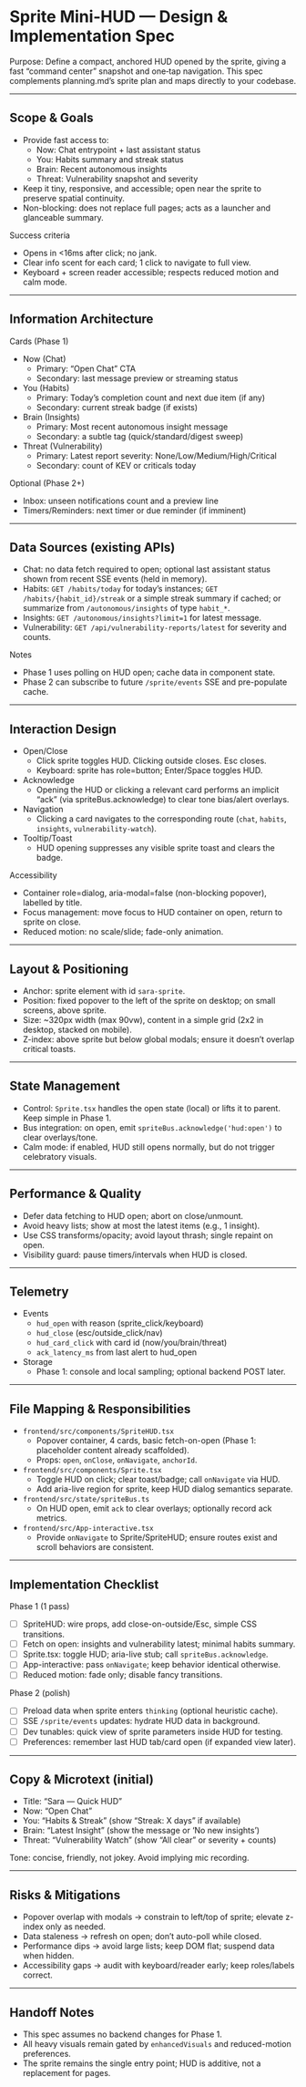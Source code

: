 # Sprite Mini‑HUD — Design & Implementation Spec

Purpose: Define a compact, anchored HUD opened by the sprite, giving a fast “command center” snapshot and one‑tap navigation. This spec complements planning.md’s sprite plan and maps directly to your codebase.

---

## Scope & Goals

- Provide fast access to:
  - Now: Chat entrypoint + last assistant status
  - You: Habits summary and streak status
  - Brain: Recent autonomous insights
  - Threat: Vulnerability snapshot and severity
- Keep it tiny, responsive, and accessible; open near the sprite to preserve spatial continuity.
- Non-blocking: does not replace full pages; acts as a launcher and glanceable summary.

Success criteria
- Opens in <16ms after click; no jank.
- Clear info scent for each card; 1 click to navigate to full view.
- Keyboard + screen reader accessible; respects reduced motion and calm mode.

---

## Information Architecture

Cards (Phase 1)
- Now (Chat)
  - Primary: “Open Chat” CTA
  - Secondary: last message preview or streaming status
- You (Habits)
  - Primary: Today’s completion count and next due item (if any)
  - Secondary: current streak badge (if exists)
- Brain (Insights)
  - Primary: Most recent autonomous insight message
  - Secondary: a subtle tag (quick/standard/digest sweep)
- Threat (Vulnerability)
  - Primary: Latest report severity: None/Low/Medium/High/Critical
  - Secondary: count of KEV or criticals today

Optional (Phase 2+)
- Inbox: unseen notifications count and a preview line
- Timers/Reminders: next timer or due reminder (if imminent)

---

## Data Sources (existing APIs)

- Chat: no data fetch required to open; optional last assistant status shown from recent SSE events (held in memory).
- Habits: `GET /habits/today` for today’s instances; `GET /habits/{habit_id}/streak` or a simple streak summary if cached; or summarize from `/autonomous/insights` of type `habit_*`.
- Insights: `GET /autonomous/insights?limit=1` for latest message.
- Vulnerability: `GET /api/vulnerability-reports/latest` for severity and counts.

Notes
- Phase 1 uses polling on HUD open; cache data in component state.
- Phase 2 can subscribe to future `/sprite/events` SSE and pre-populate cache.

---

## Interaction Design

- Open/Close
  - Click sprite toggles HUD. Clicking outside closes. Esc closes.
  - Keyboard: sprite has role=button; Enter/Space toggles HUD.
- Acknowledge
  - Opening the HUD or clicking a relevant card performs an implicit “ack” (via spriteBus.acknowledge) to clear tone bias/alert overlays.
- Navigation
  - Clicking a card navigates to the corresponding route (`chat`, `habits`, `insights`, `vulnerability-watch`).
- Tooltip/Toast
  - HUD opening suppresses any visible sprite toast and clears the badge.

Accessibility
- Container role=dialog, aria-modal=false (non-blocking popover), labelled by title.
- Focus management: move focus to HUD container on open, return to sprite on close.
- Reduced motion: no scale/slide; fade-only animation.

---

## Layout & Positioning

- Anchor: sprite element with id `sara-sprite`.
- Position: fixed popover to the left of the sprite on desktop; on small screens, above sprite.
- Size: ~320px width (max 90vw), content in a simple grid (2x2 in desktop, stacked on mobile).
- Z-index: above sprite but below global modals; ensure it doesn’t overlap critical toasts.

---

## State Management

- Control: `Sprite.tsx` handles the open state (local) or lifts it to parent. Keep simple in Phase 1.
- Bus integration: on open, emit `spriteBus.acknowledge('hud:open')` to clear overlays/tone.
- Calm mode: if enabled, HUD still opens normally, but do not trigger celebratory visuals.

---

## Performance & Quality

- Defer data fetching to HUD open; abort on close/unmount.
- Avoid heavy lists; show at most the latest items (e.g., 1 insight).
- Use CSS transforms/opacity; avoid layout thrash; single repaint on open.
- Visibility guard: pause timers/intervals when HUD is closed.

---

## Telemetry

- Events
  - `hud_open` with reason (sprite_click/keyboard)
  - `hud_close` (esc/outside_click/nav)
  - `hud_card_click` with card id (now/you/brain/threat)
  - `ack_latency_ms` from last alert to hud_open
- Storage
  - Phase 1: console and local sampling; optional backend POST later.

---

## File Mapping & Responsibilities

- `frontend/src/components/SpriteHUD.tsx`
  - Popover container, 4 cards, basic fetch-on-open (Phase 1: placeholder content already scaffolded).
  - Props: `open`, `onClose`, `onNavigate`, `anchorId`.
- `frontend/src/components/Sprite.tsx`
  - Toggle HUD on click; clear toast/badge; call `onNavigate` via HUD.
  - Add aria-live region for sprite, keep HUD dialog semantics separate.
- `frontend/src/state/spriteBus.ts`
  - On HUD open, emit `ack` to clear overlays; optionally record ack metrics.
- `frontend/src/App-interactive.tsx`
  - Provide `onNavigate` to Sprite/SpriteHUD; ensure routes exist and scroll behaviors are consistent.

---

## Implementation Checklist

Phase 1 (1 pass)
- [ ] SpriteHUD: wire props, add close-on-outside/Esc, simple CSS transitions.
- [ ] Fetch on open: insights and vulnerability latest; minimal habits summary.
- [ ] Sprite.tsx: toggle HUD; aria-live stub; call `spriteBus.acknowledge`.
- [ ] App-interactive: pass `onNavigate`; keep behavior identical otherwise.
- [ ] Reduced motion: fade only; disable fancy transitions.

Phase 2 (polish)
- [ ] Preload data when sprite enters `thinking` (optional heuristic cache).
- [ ] SSE `/sprite/events` updates: hydrate HUD data in background.
- [ ] Dev tunables: quick view of sprite parameters inside HUD for testing.
- [ ] Preferences: remember last HUD tab/card open (if expanded view later).

---

## Copy & Microtext (initial)

- Title: “Sara — Quick HUD”
- Now: “Open Chat”
- You: “Habits & Streak” (show “Streak: X days” if available)
- Brain: “Latest Insight” (show the message or ‘No new insights’)
- Threat: “Vulnerability Watch” (show “All clear” or severity + counts)

Tone: concise, friendly, not jokey. Avoid implying mic recording.

---

## Risks & Mitigations

- Popover overlap with modals → constrain to left/top of sprite; elevate z-index only as needed.
- Data staleness → refresh on open; don’t auto-poll while closed.
- Performance dips → avoid large lists; keep DOM flat; suspend data when hidden.
- Accessibility gaps → audit with keyboard/reader early; keep roles/labels correct.

---

## Handoff Notes

- This spec assumes no backend changes for Phase 1.
- All heavy visuals remain gated by `enhancedVisuals` and reduced-motion preferences.
- The sprite remains the single entry point; HUD is additive, not a replacement for pages.

